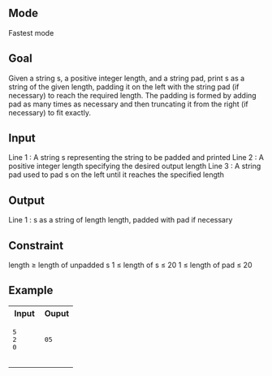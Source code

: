 ## Mode
Fastest mode

## Goal
Given a string s, a positive integer length, and a string pad, print s as a string of the given length, padding it on the left with the string pad (if necessary) to reach the required length. The padding is formed by adding pad as many times as necessary and then truncating it from the right (if necessary) to fit exactly.

## Input
Line 1 : A string s representing the string to be padded and printed
Line 2 : A positive integer length specifying the desired output length
Line 3 : A string pad used to pad s on the left until it reaches the specified length

## Output
Line 1 : s as a string of length length, padded with pad if necessary

## Constraint
length ≥ length of unpadded s
1 ≤ length of s ≤ 20
1 ≤ length of pad ≤ 20

## Example
<table>
  <tr>
    <th>Input</th>
    <th>Ouput</th>
  </tr>
  <tr>
    <td>
      <pre>
5
2
0
      </pre>
    </td>
    <td>
     <pre>
05
     </pre>
    </td>
  </tr>
</table>

